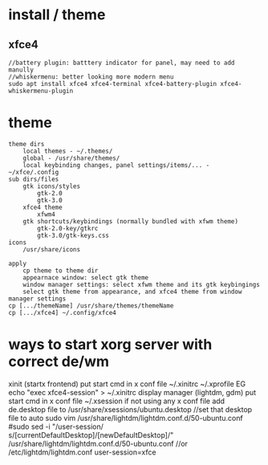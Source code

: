 # install / theme
## xfce4
    //battery plugin: batttery indicator for panel, may need to add manully
    //whiskermenu: better looking more modern menu
    sudo apt install xfce4 xfce4-terminal xfce4-battery-plugin xfce4-whiskermenu-plugin
# theme
    theme dirs
        local themes - ~/.themes/
        global - /usr/share/themes/
        local keybinding changes, panel settings/items/... - ~/xfce/.config
    sub dirs/files
        gtk icons/styles
            gtk-2.0
            gtk-3.0
        xfce4 theme
            xfwm4
        gtk shortcuts/keybindings (normally bundled with xfwm theme)
            gtk-2.0-key/gtkrc
            gtk-3.0/gtk-keys.css
    icons
        /usr/share/icons
            
    apply 
        cp theme to theme dir
        appearnace window: select gtk theme
        window manager settings: select xfwm theme and its gtk keybingings
        select gtk theme from appearance, and xfce4 theme from window manager settings
    cp [.../themeName] /usr/share/themes/themeName
    cp [.../xfce4] ~/.config/xfce4

# ways to start xorg server with correct de/wm
xinit (startx frontend)
    put start cmd in x conf file
        ~/.xinitrc
        ~/.xprofile
    EG
        echo "exec xfce4-session" > ~/.xinitrc
display manager (lightdm, gdm)
    put start cmd in x conf file
        ~/.xsession
    if not using any x conf file
        add de.desktop file to /usr/share/xsessions/ubuntu.desktop
        //set that desktop file to auto
            sudo vim /usr/share/lightdm/lightdm.conf.d/50-ubuntu.conf
            #sudo sed -i "/user-session/ s/[currentDefaultDesktop]/[newDefaultDesktop]/" /usr/share/lightdm/lightdm.conf.d/50-ubuntu.conf
        //or
            /etc/lightdm/lightdm.conf
                user-session=xfce
